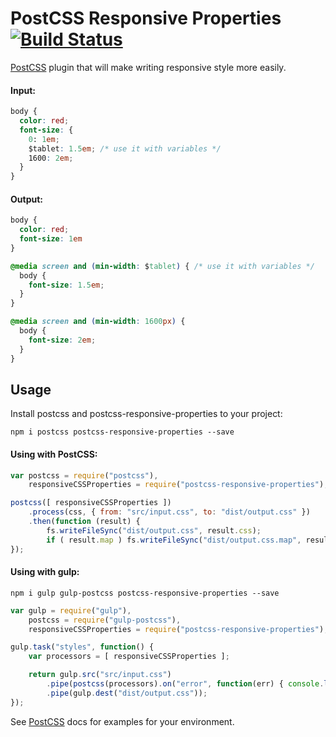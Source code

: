 # PostCSS Responsive Properties [![Build Status][ci-img]][ci]

[PostCSS] plugin that will make writing responsive style more easily.

[PostCSS]: https://github.com/postcss/postcss
[ci-img]:  https://travis-ci.org/alexandr-solovyov/postcss-responsive-properties.svg
[ci]:      https://travis-ci.org/alexandr-solovyov/postcss-responsive-properties


#### Input:
```css
body {
  color: red;
  font-size: {
    0: 1em;
    $tablet: 1.5em; /* use it with variables */
    1600: 2em;
  }
}

```


#### Output:
```css
body {
  color: red;
  font-size: 1em
}

@media screen and (min-width: $tablet) { /* use it with variables */
  body {
    font-size: 1.5em;
  }
}

@media screen and (min-width: 1600px) {
  body {
    font-size: 2em;
  }
}
```

## Usage

Install postcss and postcss-responsive-properties to your project:
```
npm i postcss postcss-responsive-properties --save
```

#### Using with PostCSS:
```js
var postcss = require("postcss"),
    responsiveCSSProperties = require("postcss-responsive-properties");

postcss([ responsiveCSSProperties ])
    .process(css, { from: "src/input.css", to: "dist/output.css" })
    .then(function (result) {
        fs.writeFileSync("dist/output.css", result.css);
        if ( result.map ) fs.writeFileSync("dist/output.css.map", result.map);
});
```

#### Using with gulp:

```
npm i gulp gulp-postcss postcss-responsive-properties --save
```

```js
var gulp = require("gulp"),
    postcss = require("gulp-postcss"),
    responsiveCSSProperties = require("postcss-responsive-properties");

gulp.task("styles", function() {
    var processors = [ responsiveCSSProperties ];

    return gulp.src("src/input.css")
        .pipe(postcss(processors).on("error", function(err) { console.log(err)}))
        .pipe(gulp.dest("dist/output.css"));
});
```

See [PostCSS] docs for examples for your environment.
